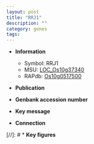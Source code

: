 ```yaml
---
layout: post
title: "RRJ1"
description: ""
category: genes
tags: 
---
```


* **Information**  
    + Symbol: RRJ1  
    + MSU: [LOC_Os10g37340](http://rice.uga.edu/cgi-bin/ORF_infopage.cgi?orf=LOC_Os10g37340)  
    + RAPdb: [Os10g0517500](http://rapdb.dna.affrc.go.jp/viewer/gbrowse_details/irgsp1?name=Os10g0517500)  

* **Publication**  

* **Genbank accession number**  

* **Key message**  

* **Connection**  

[//]: # * **Key figures**  


